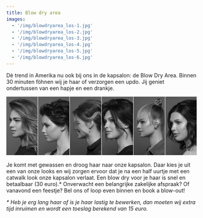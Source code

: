 ```yaml
---
title: Blow dry area
images: 
  - '/img/blowdryarea_los-1.jpg'
  - '/img/blowdryarea_los-2.jpg'
  - '/img/blowdryarea_los-3.jpg'
  - '/img/blowdryarea_los-4.jpg'
  - '/img/blowdryarea_los-5.jpg'
  - '/img/blowdryarea_los-6.jpg'
---
```


D&egrave; trend in Amerika nu ook bij ons in de kapsalon: de Blow Dry Area. Binnen 30 minuten f&ouml;hnen wij je haar of verzorgen een updo. Jij geniet ondertussen van een hapje en een drankje.

[![](/uploads/versions/blowdryarea---x----1000-308x---.jpg)](https://www.youtube.com/watch?v=OHcbjuFATKs)

Je komt met gewassen en droog haar naar onze kapsalon. Daar kies je uit een van onze looks en wij zorgen ervoor dat je na een half uurtje met een catwalk look onze kapsalon verlaat. Een blow dry voor je haar is snel en betaalbaar (30 euro).\* Onverwacht een belangrijke zakelijke afspraak? Of vanavond een feestje? Bel ons of loop even binnen en book a blow-out!

*\* Heb je erg lang haar of is je haar lastig te bewerken, dan moeten wij extra tijd inruimen en wordt een toeslag berekend van 15 euro.*